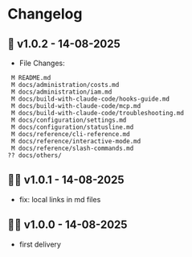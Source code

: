 # Changelog

## 🤖 v1.0.2 - 14-08-2025

- File Changes:
```
 M README.md
 M docs/administration/costs.md
 M docs/administration/iam.md
 M docs/build-with-claude-code/hooks-guide.md
 M docs/build-with-claude-code/mcp.md
 M docs/build-with-claude-code/troubleshooting.md
 M docs/configuration/settings.md
 M docs/configuration/statusline.md
 M docs/reference/cli-reference.md
 M docs/reference/interactive-mode.md
 M docs/reference/slash-commands.md
?? docs/others/
```


## 🧑‍💻 v1.0.1 - 14-08-2025

- fix: local links in md files

## 🧑‍💻 v1.0.0 - 14-08-2025

- first delivery
